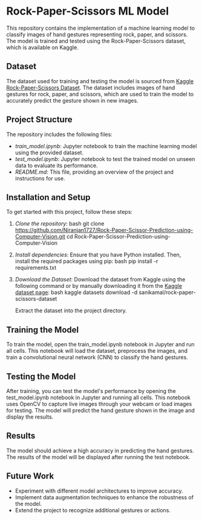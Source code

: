 # Rock-Paper-Scissors ML Model

This repository contains the implementation of a machine learning model to classify images of hand gestures representing rock, paper, and scissors. The model is trained and tested using the Rock-Paper-Scissors dataset, which is available on Kaggle.

## Dataset

The dataset used for training and testing the model is sourced from [Kaggle Rock-Paper-Scissors Dataset](https://www.kaggle.com/datasets/sanikamal/rock-paper-scissors-dataset). The dataset includes images of hand gestures for rock, paper, and scissors, which are used to train the model to accurately predict the gesture shown in new images.

## Project Structure

The repository includes the following files:

- *train_model.ipynb*: Jupyter notebook to train the machine learning model using the provided dataset.
- *test_model.ipynb*: Jupyter notebook to test the trained model on unseen data to evaluate its performance.
- *README.md*: This file, providing an overview of the project and instructions for use.

## Installation and Setup

To get started with this project, follow these steps:

1. *Clone the repository*:
   bash
   git clone https://github.com/Niranjan1727/Rock-Paper-Scissor-Prediction-using-Computer-Vision.git
   cd Rock-Paper-Scissor-Prediction-using-Computer-Vision
   

2. *Install dependencies*:
   Ensure that you have Python installed. Then, install the required packages using pip:
   bash
   pip install -r requirements.txt
   

3. *Download the Dataset*:
   Download the dataset from Kaggle using the following command or by manually downloading it from the [Kaggle dataset page](https://www.kaggle.com/datasets/sanikamal/rock-paper-scissors-dataset):
   bash
   kaggle datasets download -d sanikamal/rock-paper-scissors-dataset
   
   Extract the dataset into the project directory.

## Training the Model

To train the model, open the train_model.ipynb notebook in Jupyter and run all cells. This notebook will load the dataset, preprocess the images, and train a convolutional neural network (CNN) to classify the hand gestures.

## Testing the Model
After training, you can test the model's performance by opening the test_model.ipynb notebook in Jupyter and running all cells. This notebook uses OpenCV to capture live images through your webcam or load images for testing. The model will predict the hand gesture shown in the image and display the results.

## Results
The model should achieve a high accuracy in predicting the hand gestures. The results of the model will be displayed after running the test notebook.

## Future Work

- Experiment with different model architectures to improve accuracy.
- Implement data augmentation techniques to enhance the robustness of the model.
- Extend the project to recognize additional gestures or actions.
